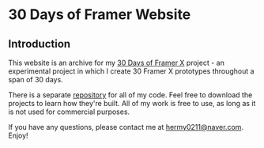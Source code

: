 # 30 Days of Framer Website

## Introduction

This website is an archive for my [30 Days of Framer X](https://hermy0211.github.io/framer30/) project - an experimental project in which I create 30 Framer X prototypes throughout a span of 30 days.

There is a separate [repository](https://github.com/hermy0211/framer30-code) for all of my code. Feel free to download the projects to learn how they're built. All of my work is free to use, as long as it is not used for commercial purposes.

If you have any questions, please contact me at hermy0211@naver.com. Enjoy!
